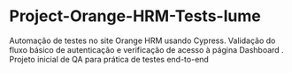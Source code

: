 # Project-Orange-HRM-Tests-lume
Automação de testes no site Orange HRM  usando Cypress. Validação do fluxo básico de autenticação e verificação de acesso à página Dashboard . Projeto inicial de QA para prática de testes end-to-end
